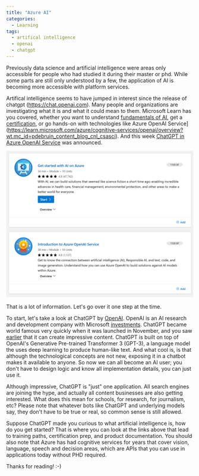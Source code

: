 ```yaml
---
title: "Azure AI"
categories:
  - Learning
tags:
  - artifical intelligence
  - openai
  - chatgpt
---
```


Previously data science and artificial intelligence were areas only accessible for people who had studied it during their master or phd. While some parts are still only understood by a few, the application of AI is becoming more accessible with platform services.

Artifical intelligence seems to have jumped in interest since the release of chatgpt (https://chat.openai.com). Many people and organizations are investigating what it is and what it could mean to them. Microsoft Learn has you covered, whether you want to understand [fundamentals of AI](https://learn.microsoft.com/en-us/training/paths/get-started-with-artificial-intelligence-on-azure/?wt.mc_id=pdebruin_content_blog_cnl_csasci), get a [certification](https://learn.microsoft.com/certifications/exams/ai-900?wt.mc_id=pdebruin_content_blog_cnl_csasci), or go hands-on with technologies like Azure OpenAI Service](https://learn.microsoft.com/azure/cognitive-services/openai/overview?wt.mc_id=pdebruin_content_blog_cnl_csasci). And this week [ChatGPT in Azure OpenAI Service](https://azure.microsoft.com/blog/chatgpt-is-now-available-in-azure-openai-service?wt.mc_id=pdebruin_content_blog_cnl_csasci) was announced.

![img](../assets/images/2023-03-10-azure-ai.png)

That is a lot of information. Let's go over it one step at the time.

To start, let's take a look at ChatGPT by [OpenAI](https://openai.com). OpenAI is an AI research and development company with Microsoft [investments](https://blogs.microsoft.com/blog/2023/01/23/microsoftandopenaiextendpartnership/). ChatGPT became world famous very quickly when it was launched in November, and you saw [earlier](https://blog.pdebruin.org/azure-architecture-center/) that it can create impressive content. ChatGPT is built on top of OpenAI's Generative Pre-trained Transformer 3 (GPT-3), a language model the uses deep learning to produce human-like text. And what cool is, is that although the technological concepts are not new, exposing it in a chatbot makes it available to anyone. So now we can all become an AI user; you don't have to design logic and know all implementation details, you can just use it.

Although impressive, ChatGPT is "just" one application. All search engines are joining the hype, and actually all content businesses are also getting interested. What does this mean for schools, for research, for journalism, etc? Please note that whatever bots like ChatGPT and underlying models say, they don't have to be true or real, so common sense is still allowed.

Suppose ChatGPT made you curious to what artificial intelligence is, how do you get started? That is where you can look at the links above that lead to training paths, certification prep, and product documentation. You should also note that Azure has had cognitive services for years that cover vision, language, speech and decision areas, which are APIs that you can use in applications today without PHD required.

Thanks for reading! :-)

